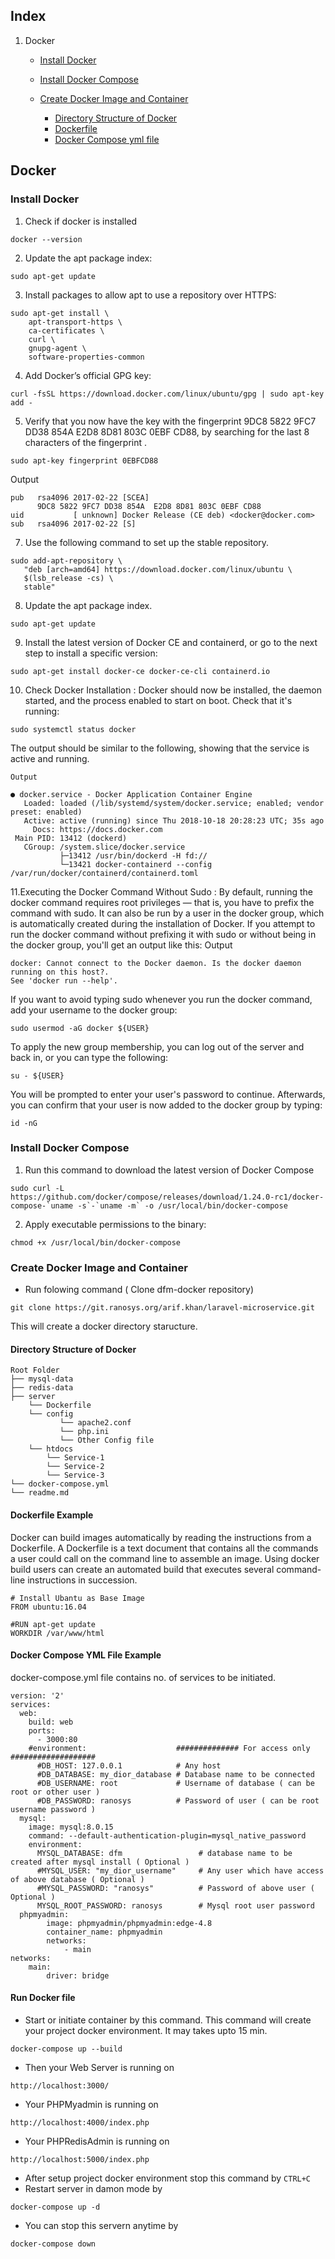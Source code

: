 ## Index
1. Docker
	* [Install Docker](#install-docker)
	* [Install Docker Compose](#install-docker-compose)
	* [Create Docker Image and Container](#create-docker-image-and-container)
    
        * [Directory Structure of Docker](#directory-structure-of-docker)
    	* [Dockerfile](#dockerfile-example)
        * [Docker Compose yml file](#docker-compose-yml-file-example)

## Docker
### Install Docker

1. Check if docker is installed
```
docker --version
```
2. Update the apt package index:
```
sudo apt-get update
```
3. Install packages to allow apt to use a repository over HTTPS:
```
sudo apt-get install \
    apt-transport-https \
    ca-certificates \
    curl \
    gnupg-agent \
    software-properties-common
```
4. Add Docker’s official GPG key:
```
curl -fsSL https://download.docker.com/linux/ubuntu/gpg | sudo apt-key add -
```
5. Verify that you now have the key with the fingerprint 9DC8 5822 9FC7 DD38 854A E2D8 8D81 803C 0EBF CD88, by searching for the last 8 characters of the fingerprint .
```
sudo apt-key fingerprint 0EBFCD88
```
Output
```
pub   rsa4096 2017-02-22 [SCEA]
      9DC8 5822 9FC7 DD38 854A  E2D8 8D81 803C 0EBF CD88
uid           [ unknown] Docker Release (CE deb) <docker@docker.com>
sub   rsa4096 2017-02-22 [S]
```
7. Use the following command to set up the stable repository.
```
sudo add-apt-repository \
   "deb [arch=amd64] https://download.docker.com/linux/ubuntu \
   $(lsb_release -cs) \
   stable"
```
8. Update the apt package index.
```
sudo apt-get update
```
9. Install the latest version of Docker CE and containerd, or go to the next step to install a specific version:
```
sudo apt-get install docker-ce docker-ce-cli containerd.io
```
10. Check Docker Installation
: Docker should now be installed, the daemon started, and the process enabled to start on boot. Check that it's running:
```
sudo systemctl status docker
```
The output should be similar to the following, showing that the service is active and running.
```
Output
```
```
● docker.service - Docker Application Container Engine
   Loaded: loaded (/lib/systemd/system/docker.service; enabled; vendor preset: enabled)
   Active: active (running) since Thu 2018-10-18 20:28:23 UTC; 35s ago
     Docs: https://docs.docker.com
 Main PID: 13412 (dockerd)
   CGroup: /system.slice/docker.service
           ├─13412 /usr/bin/dockerd -H fd://
           └─13421 docker-containerd --config /var/run/docker/containerd/containerd.toml
```
11.Executing the Docker Command Without Sudo
: By default, running the docker command requires root privileges — that is, you have to prefix the command with sudo. It can also be run by a user in the docker group, which is automatically created during the installation of Docker. If you attempt to run the docker command without prefixing it with sudo or without being in the docker group, you'll get an output like this:
Output
```
docker: Cannot connect to the Docker daemon. Is the docker daemon running on this host?.
See 'docker run --help'.
```
If you want to avoid typing sudo whenever you run the docker command, add your username to the docker group:
```
sudo usermod -aG docker ${USER}
```
To apply the new group membership, you can log out of the server and back in, or you can type the following:
```
su - ${USER}
```
You will be prompted to enter your user's password to continue. Afterwards, you can confirm that your user is now added to the docker group by typing:
```
id -nG
```

### Install Docker Compose
1. Run this command to download the latest version of Docker Compose
```
sudo curl -L https://github.com/docker/compose/releases/download/1.24.0-rc1/docker-compose-`uname -s`-`uname -m` -o /usr/local/bin/docker-compose
```
2. Apply executable permissions to the binary:
```
chmod +x /usr/local/bin/docker-compose
```

### Create Docker Image and Container
* Run folowing command ( Clone dfm-docker repository)
```
git clone https://git.ranosys.org/arif.khan/laravel-microservice.git
```
This will create a docker directory staructure.

#### Directory Structure of Docker
```
Root Folder
├── mysql-data
├── redis-data
├── server
	└── Dockerfile
    └── config
    	   └── apache2.conf
           └── php.ini
           └── Other Config file
    └── htdocs
        └── Service-1
        └── Service-2
        └── Service-3
└── docker-compose.yml
└── readme.md
```

#### Dockerfile Example
Docker can build images automatically by reading the instructions from a Dockerfile. A Dockerfile is a text document that contains all the commands a user could call on the command line to assemble an image. Using docker build users can create an automated build that executes several command-line instructions in succession.
```
# Install Ubantu as Base Image
FROM ubuntu:16.04

#RUN apt-get update
WORKDIR /var/www/html

```


#### Docker Compose YML File Example
docker-compose.yml file contains no. of services to be initiated.
```
version: '2'
services:
  web:
    build: web
    ports:
      - 3000:80
    #environment:                    ############## For access only ###################
      #DB_HOST: 127.0.0.1            # Any host
      #DB_DATABASE: my_dior_database # Database name to be connected
      #DB_USERNAME: root             # Username of database ( can be root or other user )
      #DB_PASSWORD: ranosys          # Password of user ( can be root username password )
  mysql:
    image: mysql:8.0.15
    command: --default-authentication-plugin=mysql_native_password
    environment:
      MYSQL_DATABASE: dfm                 # database name to be created after mysql install ( Optional )
      #MYSQL_USER: "my_dior_username"     # Any user which have access of above database ( Optional )
      #MYSQL_PASSWORD: "ranosys"          # Password of above user ( Optional )
      MYSQL_ROOT_PASSWORD: ranosys        # Mysql root user password
  phpmyadmin:
        image: phpmyadmin/phpmyadmin:edge-4.8
        container_name: phpmyadmin
        networks:
            - main
networks:
    main:
        driver: bridge

```

#### Run Docker file
* Start or initiate container by this command. This command will create your project docker environment. It may takes upto 15 min.
```
docker-compose up --build
```
* Then your Web Server is running on
```
http://localhost:3000/
```
* Your PHPMyadmin is running on
```
http://localhost:4000/index.php
```
* Your PHPRedisAdmin is running on
```
http://localhost:5000/index.php
```
* After setup project docker environment stop this command by `CTRL+C`
* Restart server in damon mode by
```
docker-compose up -d
```
* You can stop this servern anytime by
```
docker-compose down
```